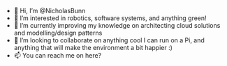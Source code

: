 - 👋 Hi, I’m @NicholasBunn
- 👀 I’m interested in robotics, software systems, and anything green!
- 🌱 I’m currently improving my knowledge on architecting cloud solutions and modelling/design patterns
- 💞️ I’m looking to collaborate on anything cool I can run on a Pi, and anything that will make the environment a bit happier :)
- 📫 You can reach me on here?

<!---
NicholasBunn/NicholasBunn is a ✨ special ✨ repository because its `README.md` (this file) appears on your GitHub profile.
You can click the Preview link to take a look at your changes.
--->
